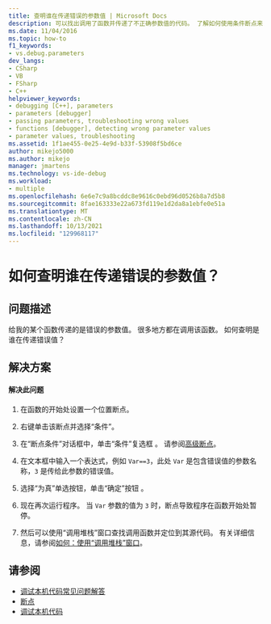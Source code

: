 ```yaml
---
title: 查明谁在传递错误的参数值 | Microsoft Docs
description: 可以找出调用了函数并传递了不正确参数值的代码。 了解如何使用条件断点来实现此目的。
ms.date: 11/04/2016
ms.topic: how-to
f1_keywords:
- vs.debug.parameters
dev_langs:
- CSharp
- VB
- FSharp
- C++
helpviewer_keywords:
- debugging [C++], parameters
- parameters [debugger]
- passing parameters, troubleshooting wrong values
- functions [debugger], detecting wrong parameter values
- parameter values, troubleshooting
ms.assetid: 1f1ae455-0e25-4e9d-b33f-53908f5bd6ce
author: mikejo5000
ms.author: mikejo
manager: jmartens
ms.technology: vs-ide-debug
ms.workload:
- multiple
ms.openlocfilehash: 6e6e7c9a8bcddc8e9616c0ebd96d0526b8a7d5b8
ms.sourcegitcommit: 8fae163333e22a673fd119e1d2da8a1ebfe0e51a
ms.translationtype: MT
ms.contentlocale: zh-CN
ms.lasthandoff: 10/13/2021
ms.locfileid: "129968117"
---
```

# <a name="how-can-i-find-out-who-is-passing-a-wrong-parameter-value"></a>如何查明谁在传递错误的参数值？
## <a name="problem-description"></a>问题描述
 给我的某个函数传递的是错误的参数值。 很多地方都在调用该函数。 如何查明是谁在传递错误值？

## <a name="solution"></a>解决方案

#### <a name="to-resolve-this-problem"></a>解决此问题

1. 在函数的开始处设置一个位置断点。

2. 右键单击该断点并选择“条件”。

3. 在“断点条件”对话框中，单击“条件”复选框 。 请参阅[高级断点](../debugger/using-breakpoints.md#BKMK_Specify_a_breakpoint_condition_using_a_code_expression)。

4. 在文本框中输入一个表达式，例如 `Var==3`，此处 `Var` 是包含错误值的参数名称，`3` 是传给此参数的错误值。

5. 选择“为真”单选按钮，单击“确定”按钮 。

6. 现在再次运行程序。 当 `Var` 参数的值为 `3` 时，断点导致程序在函数开始处暂停。

7. 然后可以使用“调用堆栈”窗口查找调用函数并定位到其源代码。 有关详细信息，请参阅[如何：使用“调用堆栈”窗口](../debugger/how-to-use-the-call-stack-window.md)。

## <a name="see-also"></a>请参阅
- [调试本机代码常见问题解答](../debugger/debugging-native-code-faqs.md)
- [断点](/previous-versions/ktf38f66(v=vs.100))
- [调试本机代码](../debugger/debugging-native-code.md)
